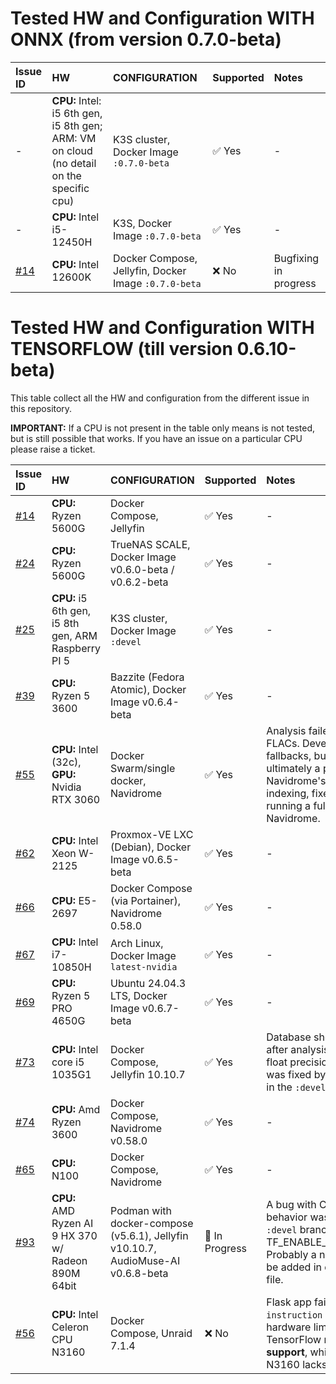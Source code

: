 # Tested HW and Configuration WITH ONNX (from version 0.7.0-beta)
| Issue ID | HW | CONFIGURATION | Supported | Notes |
| :--- | :--- | :--- | :--- | :--- |
| - | **CPU:** Intel: i5 6th gen, i5 8th gen; ARM: VM on cloud (no detail on the specific cpu) | K3S cluster, Docker Image `:0.7.0-beta` | ✅ Yes | - |
| - | **CPU:**  Intel i5-12450H | K3S, Docker Image `:0.7.0-beta` | ✅ Yes | - |
| [#14](https://github.com/NeptuneHub/AudioMuse-AI/issues/104)  | **CPU:**  Intel 12600K | Docker Compose, Jellyfin, Docker Image `:0.7.0-beta`  | ❌ No | Bugfixing in progress |

# Tested HW and Configuration WITH TENSORFLOW (till version 0.6.10-beta)

This table collect all the HW and configuration from the different issue in this repository.

**IMPORTANT:** If a CPU is not present in the table only means is not tested, but is still possible that works. If you have an issue on a particular CPU please raise a ticket.

| Issue ID | HW | CONFIGURATION | Supported | Notes |
| :--- | :--- | :--- | :--- | :--- |
| [#14](https://github.com/NeptuneHub/AudioMuse-AI/issues/14) | **CPU:** Ryzen 5600G | Docker Compose, Jellyfin | ✅ Yes | - |
| [#24](https://github.com/NeptuneHub/AudioMuse-AI/issues/24) | **CPU:** Ryzen 5600G | TrueNAS SCALE, Docker Image v0.6.0-beta / v0.6.2-beta | ✅ Yes | - |
| [#25](https://github.com/NeptuneHub/AudioMuse-AI/issues/25) | **CPU:** i5 6th gen, i5 8th gen, ARM Raspberry PI 5 | K3S cluster, Docker Image `:devel` | ✅ Yes | - |
| [#39](https://github.com/NeptuneHub/AudioMuse-AI/issues/39) | **CPU:** Ryzen 5 3600 | Bazzite (Fedora Atomic), Docker Image v0.6.4-beta | ✅ Yes | - |
| [#55](https://github.com/NeptuneHub/AudioMuse-AI/issues/55) | **CPU:** Intel (32c), **GPU:** Nvidia RTX 3060 | Docker Swarm/single docker, Navidrome | ✅ Yes | Analysis failed for high-res FLACs. Developer added fallbacks, but the issue was ultimately a problem with Navidrome's media library indexing, fixed by the user running a full scan in Navidrome. |
| [#62](https://github.com/NeptuneHub/AudioMuse-AI/issues/62) | **CPU:** Intel Xeon W-2125 | Proxmox-VE LXC (Debian), Docker Image v0.6.5-beta | ✅ Yes | - |
| [#66](https://github.com/NeptuneHub/AudioMuse-AI/issues/66) | **CPU:** E5-2697 | Docker Compose (via Portainer), Navidrome 0.58.0 | ✅ Yes | - |
| [#67](https://github.com/NeptuneHub/AudioMuse-AI/issues/67) | **CPU:** Intel i7-10850H | Arch Linux, Docker Image `latest-nvidia` | ✅ Yes | - |
| [#69](https://github.com/NeptuneHub/AudioMuse-AI/issues/69)| **CPU:** Ryzen 5 PRO 4650G | Ubuntu 24.04.3 LTS, Docker Image v0.6.7-beta | ✅ Yes | - |
| [#73](https://github.com/NeptuneHub/AudioMuse-AI/issues/73) | **CPU:** Intel core i5 1035G1 | Docker Compose, Jellyfin 10.10.7 | ✅ Yes | Database showed zero tracks after analysis. A bug related to float precision on certain CPUs was fixed by casting to `Float32` in the `:devel` branch. |
| [#74](https://github.com/NeptuneHub/AudioMuse-AI/issues/74) | **CPU:** Amd Ryzen 3600 | Docker Compose, Navidrome v0.58.0 | ✅ Yes | - |
| [#65](https://github.com/NeptuneHub/AudioMuse-AI/issues/65) | **CPU:** N100 | Docker Compose, Navidrome | ✅ Yes | - |
| [#93](https://github.com/NeptuneHub/AudioMuse-AI/issues/93) | **CPU:** AMD Ryzen AI 9 HX 370 w/ Radeon 890M 64bit | Podman with docker-compose (v5.6.1), Jellyfin v10.10.7, AudioMuse-AI v0.6.8-beta | 🚧 In Progress | A bug with CPU-specific behavior was fixed in the `:devel` branch by adding ENV TF_ENABLE_ONEDNN_OPTS=0. Probably a new parameter will be added in deployment/yaml file. |
| [#56](https://github.com/NeptuneHub/AudioMuse-AI/issues/56) | **CPU:** Intel Celeron CPU N3160 | Docker Compose, Unraid 7.1.4 | ❌ No | Flask app failed with an `Illegal instruction` error. This is a hardware limitation: TensorFlow requires **AVX CPU support**, which the Celeron N3160 lacks. |

